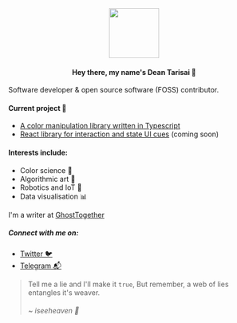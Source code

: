 <div id="header" align="center">
  <img src="https://media.giphy.com/media/M9gbBd9nbDrOTu1Mqx/giphy.gif" width="100"/>
</div>


<h4 align="center">Hey there, my name's Dean Tarisai 👋</h4>

Software developer & open source software (FOSS) contributor. 

#### Current project 🔬

- [A color manipulation library written in Typescript](https://github.com/prjctimg/huetiful)
- [React library for interaction and state UI cues]() (coming soon)

#### Interests include:

- Color science 🧪
- Algorithmic art 🎨
- Robotics and IoT :robot: 
- Data visualisation 📊


I'm a writer at [GhostTogether](https://ghosttogether.com/@iamdeeper) 

##### Connect with me on:
- [Twitter 🐦 ](https://twitter.com/deantarisai)
- [Telegram 📬](https://t.me/deantarisai)


> Tell me a lie and I'll make it `true`,
> But remember, a web of lies entangles it's weaver.
> <br>
> ###### ~ iseeheaven 🌌
